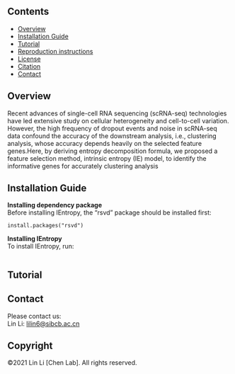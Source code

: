 ## Contents

- [Overview](#overview)
- [Installation Guide](#installation-guide)
- [Tutorial](#tutorial)
- [Reproduction instructions](#Reproduction-instructions)
- [License](./LICENSE)
- [Citation](#citation)
- [Contact](#Contact)

## Overview
Recent advances of single-cell RNA sequencing (scRNA-seq) technologies have led
extensive study on cellular heterogeneity and cell-to-cell variation. However, the high
frequency of dropout events and noise in scRNA-seq data confound the accuracy of the
downstream analysis, i.e., clustering analysis, whose accuracy depends heavily on the
selected feature genes.Here, by deriving entropy decomposition formula, we proposed a feature selection
method, intrinsic entropy (IE) model, to identify the informative genes for accurately
clustering analysis

## Installation Guide
**Installing dependency package**  
Before installing IEntropy, the “rsvd” package should be installed first:
```
install.packages("rsvd")
```
**Installing IEntropy**  
To install IEntropy, run:
```
```

## Tutorial

## Contact
Please contact us:  
Lin Li: lilin6@sibcb.ac.cn

## Copyright
©2021 Lin Li [Chen Lab]. All rights reserved.
